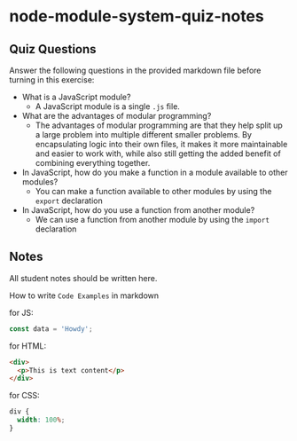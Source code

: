 # node-module-system-quiz-notes

## Quiz Questions

Answer the following questions in the provided markdown file before turning in this exercise:

- What is a JavaScript module?
  - A JavaScript module is a single `.js` file.
- What are the advantages of modular programming?
  - The advantages of modular programming are that they help split up a large problem into multiple different smaller problems. By encapsulating logic into their own files, it makes it more maintainable and easier to work with, while also still getting the added benefit of combining everything together.
- In JavaScript, how do you make a function in a module available to other modules?
  - You can make a function available to other modules by using the `export` declaration
- In JavaScript, how do you use a function from another module?
  - We can use a function from another module by using the `import` declaration

## Notes

All student notes should be written here.

How to write `Code Examples` in markdown

for JS:

```javascript
const data = 'Howdy';
```

for HTML:

```html
<div>
  <p>This is text content</p>
</div>
```

for CSS:

```css
div {
  width: 100%;
}
```
